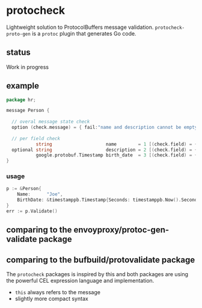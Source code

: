# protocheck

Lightweight solution to ProtocolBuffers message validation.
`protocheck-proto-gen` is a `protoc` plugin that generates Go code.

## status

  Work in progress

## example

```go
package hr;

message Person {
  
  // overal message state check
  option (check.message) = { fail:"name and description cannot be empty" id:"person_invariant" cel:"size(this.name + this.description) > 0" };
  
  // per field check
           string                    name        = 1 [(check.field) = { cel :"size(this.name) > 1"         }  ];
  optional string                    description = 2 [(check.field) = { fail:"description cannot be empty" cel:"size(this.description) > 0" }];
           google.protobuf.Timestamp birth_date  = 3 [(check.field) = { id  :"check_birth_date"            cel:"this.birth_date < now"      }];
}
```

### usage

```go
p := &Person{
    Name:      "Joe",
    BirthDate: &timestamppb.Timestamp{Seconds: timestamppb.Now().Seconds + 1}
}
err := p.Validate()
```

## comparing to the envoyproxy/protoc-gen-validate package


## comparing to the bufbuild/protovalidate package

The `protocheck` packages is inspired by this and both packages are using the powerful CEL expression language and implementation.

- `this` always refers to the message
- slightly more compact syntax
